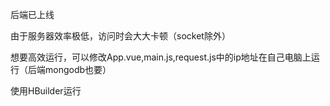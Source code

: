后端已上线

由于服务器效率极低，访问时会大大卡顿（socket除外）

想要高效运行，可以修改App.vue,main.js,request.js中的ip地址在自己电脑上运行（后端mongodb也要）

使用HBuilder运行

